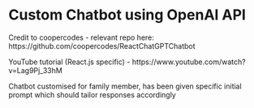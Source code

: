 # Custom Chatbot using OpenAI API

<p>Credit to coopercodes - relevant repo here: https://github.com/coopercodes/ReactChatGPTChatbot</p>
<p>YouTube tutorial (React.js specific) - https://www.youtube.com/watch?v=Lag9Pj_33hM</p>

<p>Chatbot customised for family member, has been given specific initial prompt which should tailor responses accordingly</p>
